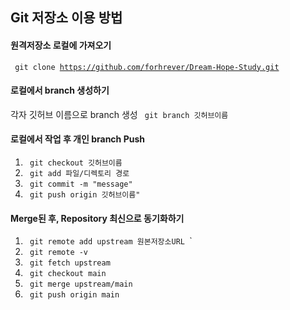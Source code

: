 ## Git 저장소 이용 방법

#### 원격저장소 로컬에 가져오기

<code> git clone https://github.com/forhrever/Dream-Hope-Study.git </code>

#### 로컬에서 branch 생성하기

각자 깃허브 이름으로 branch 생성
<code> git branch 깃허브이름 </code>

#### 로컬에서 작업 후 개인 branch Push

1. <code> git checkout 깃허브이름 </code>
2. <code> git add 파일/디렉토리 경로 </code>
3. <code> git commit -m "message" </code>
4. <code> git push origin 깃허브이름" </code>

#### Merge된 후, Repository 최신으로 동기화하기

1. <code> git remote add upstream 원본저장소URL </code>`
2. <code> git remote -v </code>
3. <code> git fetch upstream </code>
4. <code> git checkout main </code>
5. <code> git merge upstream/main </code>
6. <code> git push origin main </code>
